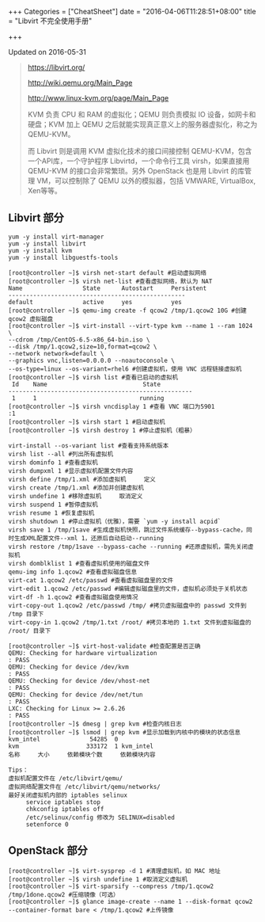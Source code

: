 +++
Categories = ["CheatSheet"]
date = "2016-04-06T11:28:51+08:00"
title = "Libvirt 不完全使用手册"

+++

<!--more-->

Updated on 2016-05-31

> https://libvirt.org/
>
> http://wiki.qemu.org/Main_Page
>
> http://www.linux-kvm.org/page/Main_Page
>
> KVM 负责 CPU 和 RAM 的虚拟化；QEMU 则负责模拟 IO 设备，如网卡和硬盘；KVM 加上 QEMU 之后就能实现真正意义上的服务器虚拟化，称之为 QEMU-KVM。
>
> 而 Libvirt 则是调用 KVM 虚拟化技术的接口间接控制 QEMU-KVM，包含一个API库，一个守护程序 Libvirtd，一个命令行工具 virsh，如果直接用 QEMU-KVM 的接口会非常繁琐。另外 OpenStack 也是用 Libvirt 的库管理 VM，可以控制除了 QEMU 以外的模拟器，包括 VMWARE, VirtualBox, Xen等等。

## Libvirt 部分
```
yum -y install virt-manager
yum -y install libvirt
yum -y install kvm
yum -y install libguestfs-tools

[root@controller ~]$ virsh net-start default #启动虚拟网络
[root@controller ~]$ virsh net-list #查看虚拟网络，默认为 NAT
Name                 State      Autostart     Persistent
--------------------------------------------------
default              active     yes           yes
[root@controller ~]$ qemu-img create -f qcow2 /tmp/1.qcow2 10G #创建 qcow2 虚拟磁盘
[root@controller ~]$ virt-install --virt-type kvm --name 1 --ram 1024 \
--cdrom /tmp/CentOS-6.5-x86_64-bin.iso \
--disk /tmp/1.qcow2,size=10,format=qcow2 \
--network network=default \
--graphics vnc,listen=0.0.0.0 --noautoconsole \
--os-type=linux --os-variant=rhel6 #创建虚拟机，使用 VNC 远程链接虚拟机
[root@controller ~]$ virsh list #查看已启动的虚拟机
 Id    Name                           State
----------------------------------------------------
 1     1                             running
[root@controller ~]$ virsh vncdisplay 1 #查看 VNC 端口为5901
:1
[root@controller ~]$ virsh start 1 #启动虚拟机
[root@controller ~]$ virsh destroy 1 #停止虚拟机（粗暴）

virt-install --os-variant list #查看支持系统版本
virsh list --all #列出所有虚拟机
virsh dominfo 1 #查看虚拟机
virsh dumpxml 1 #显示虚拟机配置文件内容
virsh define /tmp/1.xml #添加虚拟机     定义
virsh create /tmp/1.xml #添加并创建虚拟机
virsh undefine 1 #移除虚拟机     取消定义
virsh suspend 1 #暂停虚拟机
vrish resume 1 #恢复虚拟机
virsh shutdown 1 #停止虚拟机（优雅），需要 `yum -y install acpid`
virsh save 1 /tmp/1save #生成虚拟机快照，跳过文件系统缓存--bypass-cache，同时生成XML配置文件--xml 1，还原后自动启动--running
virsh restore /tmp/1save --bypass-cache --running #还原虚拟机，需先关闭虚拟机
virsh domblklist 1 #查看虚拟机使用的磁盘文件
qemu-img info 1.qcow2 #查看虚拟磁盘信息
virt-cat 1.qcow2 /etc/passwd #查看虚拟磁盘里的文件
virt-edit 1.qcow2 /etc/passwd #编辑虚拟磁盘里的文件，虚拟机必须处于关机状态
virt-df -h 1.qcow2 #查看虚拟磁盘使用情况
virt-copy-out 1.qcow2 /etc/passwd /tmp/ #拷贝虚拟磁盘中的 passwd 文件到 /tmp 目录下
virt-copy-in 1.qcow2 /tmp/1.txt /root/ #拷贝本地的 1.txt 文件到虚拟磁盘的 /root/ 目录下

[root@controller ~]$ virt-host-validate #检查配置是否正确
QEMU: Checking for hardware virtualization                                 : PASS
QEMU: Checking for device /dev/kvm                                         : PASS
QEMU: Checking for device /dev/vhost-net                                   : PASS
QEMU: Checking for device /dev/net/tun                                     : PASS
LXC: Checking for Linux >= 2.6.26                                         : PASS
[root@controller ~]$ dmesg | grep kvm #检查内核日志
[root@controller ~]$ lsmod | grep kvm #显示加载到内核中的模块的状态信息
kvm_intel              54285  0
kvm                   333172  1 kvm_intel
名称     大小     依赖模块个数     依赖模块内容

Tips：
虚拟机配置文件在 /etc/libvirt/qemu/
虚拟网络配置文件在 /etc/libvirt/qemu/networks/
最好关闭虚拟机内部的 iptables selinux
     service iptables stop
     chkconfig iptables off
     /etc/selinux/config 修改为 SELINUX=disabled
     setenforce 0
```

## OpenStack 部分
```
[root@controller ~]$ virt-sysprep -d 1 #清理虚拟机，如 MAC 地址
[root@controller ~]$ virsh undefine 1 #取消定义虚拟机
[root@controller ~]$ virt-sparsify --compress /tmp/1.qcow2 /tmp/1done.qcow2 #压缩镜像（可选）
[root@controller ~]$ glance image-create --name 1 --disk-format qcow2 --container-format bare < /tmp/1.qcow2 #上传镜像
```